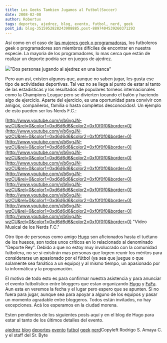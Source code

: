 ```yaml
---
title: Los Geeks Tambien Jugamos al Futbol(Soccer)
date: 2008-02-08
author: Robertux
tags: deportes, ajedrez, blog, evento, futbol, nerd, geek
post_id: blog-3515952828243908885.post-8897404539260371293
---
```


Así como en el caso de [las mujeres geek o programadoras](http://srbyte.blogspot.com/2008/02/existen-las-mujeres-geek-o.html), los futboleros geek o programadores son miembros difíciles de
      encontrar en nuestra especie. La mayoría de los programadores, lo mas cerca que están de
      realizar un deporte podría ser en juegos de ajedrez.

[![](http://bp1.blogger.com/_jH77WNrMVRA/R60ov-__NPI/AAAAAAAAAgw/r_iPqKtQkDw/s320/45275929_264e85eb60.jpg)](http://bp1.blogger.com/_jH77WNrMVRA/R60ov-__NPI/AAAAAAAAAgw/r_iPqKtQkDw/s1600-h/45275929_264e85eb60.jpg)"Dos personas jugando al ajedrez en una
      banca"

Pero aun así, existen algunos que,
      aunque no saben jugar, les gusta ese tipo de actividades deportivas. Tal vez no se llega al
      punto de estar al tanto de las estadísticas y los resultados de populares torneos
      internacionales como la Champions League pero se divierten tocando el balón y haciendo algo de
      ejercicio. Aparte del ejercicio, es una oportunidad para convivir con amigos, compañeros,
      familia o hasta completos desconocidos!. Un ejemplo de esto pueden ser los Nerds F.C.:

[http://www.youtube.com/v/b6vgJN-wzCU&rel=0&color1=0xd6d6d6&color2=0xf0f0f0&border=0](http://www.youtube.com/v/b6vgJN-wzCU&rel=0&color1=0xd6d6d6&color2=0xf0f0f0&border=0)[http://www.youtube.com/v/b6vgJN-wzCU&rel=0&color1=0xd6d6d6&color2=0xf0f0f0&border=0](http://www.youtube.com/v/b6vgJN-wzCU&rel=0&color1=0xd6d6d6&color2=0xf0f0f0&border=0)[http://www.youtube.com/v/b6vgJN-wzCU&rel=0&color1=0xd6d6d6&color2=0xf0f0f0&border=0](http://www.youtube.com/v/b6vgJN-wzCU&rel=0&color1=0xd6d6d6&color2=0xf0f0f0&border=0)[http://www.youtube.com/v/b6vgJN-wzCU&rel=0&color1=0xd6d6d6&color2=0xf0f0f0&border=0](http://www.youtube.com/v/b6vgJN-wzCU&rel=0&color1=0xd6d6d6&color2=0xf0f0f0&border=0)[http://www.youtube.com/v/b6vgJN-wzCU&rel=0&color1=0xd6d6d6&color2=0xf0f0f0&border=0](http://www.youtube.com/v/b6vgJN-wzCU&rel=0&color1=0xd6d6d6&color2=0xf0f0f0&border=0)
"Vídeo Musical de los Nerds F.C."

Otro tipo de personas como amigo [Hugo](http://hugolfutbolymas.blogspot.com/) son aficionados hasta el tuétano
      de los huesos, son todos unos críticos en lo relacionado al denominado "Deporte Rey". Debido a
      que no estoy muy involucrado con la comunidad futbolera, no se si existirán mas personas que
      logren reunir los méritos para considerarse un apasionado por el fútbol (ya sea que juegue o
      que solamente sea fanático a un equipo) y al mismo tiempo, un apasionado por la informática y
      la programación.

El motivo de todo esto es para confirmar nuestra
      asistencia y para anunciar el evento futbolístico entre bloggers que estan organizando [Hugo](http://www.blogger.com/profile/09732801508756249569) y [FaFa](http://www.blogger.com/profile/07480442035448216247). Aun esta en
      veremos la fecha y el lugar pero espero que se apunten. Si no fuera para jugar, aunque sea
      para apoyar a alguno de los equipos y pasar un momento agradable entre bloggeros. Todos están
      invitados, no hay excepciones. Acá los esperamos en la ciudad morena.

Esten pendientes de los siguientes posts aquí y en el blog de Hugo para estar al tanto de
      los últimos detalles del evento.

[ajedrez](http://www.blogalaxia.com/tags/ajedrez) [blog](http://www.blogalaxia.com/tags/blog) [deportes](http://www.blogalaxia.com/tags/deportes) [evento](http://www.blogalaxia.com/tags/evento) [futbol](http://www.blogalaxia.com/tags/futbol) [geek](http://www.blogalaxia.com/tags/geek) [nerd](http://www.blogalaxia.com/tags/nerd)Copyleft Rodrigo S. Amaya C. y el staff del Sr.
      Byte